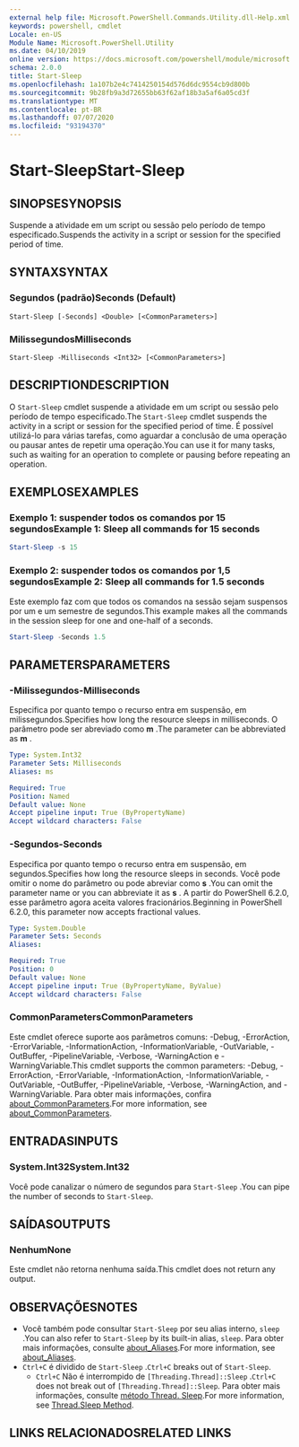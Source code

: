 ```yaml
---
external help file: Microsoft.PowerShell.Commands.Utility.dll-Help.xml
keywords: powershell, cmdlet
Locale: en-US
Module Name: Microsoft.PowerShell.Utility
ms.date: 04/10/2019
online version: https://docs.microsoft.com/powershell/module/microsoft.powershell.utility/start-sleep?view=powershell-6&WT.mc_id=ps-gethelp
schema: 2.0.0
title: Start-Sleep
ms.openlocfilehash: 1a107b2e4c7414250154d576d6dc9554cb9d800b
ms.sourcegitcommit: 9b28fb9a3d72655bb63f62af18b3a5af6a05cd3f
ms.translationtype: MT
ms.contentlocale: pt-BR
ms.lasthandoff: 07/07/2020
ms.locfileid: "93194370"
---
```

# <span data-ttu-id="fb5b5-103">Start-Sleep</span><span class="sxs-lookup"><span data-stu-id="fb5b5-103">Start-Sleep</span></span>

## <span data-ttu-id="fb5b5-104">SINOPSE</span><span class="sxs-lookup"><span data-stu-id="fb5b5-104">SYNOPSIS</span></span>
<span data-ttu-id="fb5b5-105">Suspende a atividade em um script ou sessão pelo período de tempo especificado.</span><span class="sxs-lookup"><span data-stu-id="fb5b5-105">Suspends the activity in a script or session for the specified period of time.</span></span>

## <span data-ttu-id="fb5b5-106">SYNTAX</span><span class="sxs-lookup"><span data-stu-id="fb5b5-106">SYNTAX</span></span>

### <span data-ttu-id="fb5b5-107">Segundos (padrão)</span><span class="sxs-lookup"><span data-stu-id="fb5b5-107">Seconds (Default)</span></span>

```
Start-Sleep [-Seconds] <Double> [<CommonParameters>]
```

### <span data-ttu-id="fb5b5-108">Milissegundos</span><span class="sxs-lookup"><span data-stu-id="fb5b5-108">Milliseconds</span></span>

```
Start-Sleep -Milliseconds <Int32> [<CommonParameters>]
```

## <span data-ttu-id="fb5b5-109">DESCRIPTION</span><span class="sxs-lookup"><span data-stu-id="fb5b5-109">DESCRIPTION</span></span>

<span data-ttu-id="fb5b5-110">O `Start-Sleep` cmdlet suspende a atividade em um script ou sessão pelo período de tempo especificado.</span><span class="sxs-lookup"><span data-stu-id="fb5b5-110">The `Start-Sleep` cmdlet suspends the activity in a script or session for the specified period of time.</span></span> <span data-ttu-id="fb5b5-111">É possível utilizá-lo para várias tarefas, como aguardar a conclusão de uma operação ou pausar antes de repetir uma operação.</span><span class="sxs-lookup"><span data-stu-id="fb5b5-111">You can use it for many tasks, such as waiting for an operation to complete or pausing before repeating an operation.</span></span>

## <span data-ttu-id="fb5b5-112">EXEMPLOS</span><span class="sxs-lookup"><span data-stu-id="fb5b5-112">EXAMPLES</span></span>

### <span data-ttu-id="fb5b5-113">Exemplo 1: suspender todos os comandos por 15 segundos</span><span class="sxs-lookup"><span data-stu-id="fb5b5-113">Example 1: Sleep all commands for 15 seconds</span></span>

```powershell
Start-Sleep -s 15
```

### <span data-ttu-id="fb5b5-114">Exemplo 2: suspender todos os comandos por 1,5 segundos</span><span class="sxs-lookup"><span data-stu-id="fb5b5-114">Example 2: Sleep all commands for 1.5 seconds</span></span>

<span data-ttu-id="fb5b5-115">Este exemplo faz com que todos os comandos na sessão sejam suspensos por um e um semestre de segundos.</span><span class="sxs-lookup"><span data-stu-id="fb5b5-115">This example makes all the commands in the session sleep for one and one-half of a seconds.</span></span>

```powershell
Start-Sleep -Seconds 1.5
```

## <span data-ttu-id="fb5b5-116">PARAMETERS</span><span class="sxs-lookup"><span data-stu-id="fb5b5-116">PARAMETERS</span></span>

### <span data-ttu-id="fb5b5-117">-Milissegundos</span><span class="sxs-lookup"><span data-stu-id="fb5b5-117">-Milliseconds</span></span>

<span data-ttu-id="fb5b5-118">Especifica por quanto tempo o recurso entra em suspensão, em milissegundos.</span><span class="sxs-lookup"><span data-stu-id="fb5b5-118">Specifies how long the resource sleeps in milliseconds.</span></span> <span data-ttu-id="fb5b5-119">O parâmetro pode ser abreviado como **m** .</span><span class="sxs-lookup"><span data-stu-id="fb5b5-119">The parameter can be abbreviated as **m** .</span></span>

```yaml
Type: System.Int32
Parameter Sets: Milliseconds
Aliases: ms

Required: True
Position: Named
Default value: None
Accept pipeline input: True (ByPropertyName)
Accept wildcard characters: False
```

### <span data-ttu-id="fb5b5-120">-Segundos</span><span class="sxs-lookup"><span data-stu-id="fb5b5-120">-Seconds</span></span>

<span data-ttu-id="fb5b5-121">Especifica por quanto tempo o recurso entra em suspensão, em segundos.</span><span class="sxs-lookup"><span data-stu-id="fb5b5-121">Specifies how long the resource sleeps in seconds.</span></span> <span data-ttu-id="fb5b5-122">Você pode omitir o nome do parâmetro ou pode abreviar como **s** .</span><span class="sxs-lookup"><span data-stu-id="fb5b5-122">You can omit the parameter name or you can abbreviate it as **s** .</span></span> <span data-ttu-id="fb5b5-123">A partir do PowerShell 6.2.0, esse parâmetro agora aceita valores fracionários.</span><span class="sxs-lookup"><span data-stu-id="fb5b5-123">Beginning in PowerShell 6.2.0, this parameter now accepts fractional values.</span></span>

```yaml
Type: System.Double
Parameter Sets: Seconds
Aliases:

Required: True
Position: 0
Default value: None
Accept pipeline input: True (ByPropertyName, ByValue)
Accept wildcard characters: False
```

### <span data-ttu-id="fb5b5-124">CommonParameters</span><span class="sxs-lookup"><span data-stu-id="fb5b5-124">CommonParameters</span></span>

<span data-ttu-id="fb5b5-125">Este cmdlet oferece suporte aos parâmetros comuns: -Debug, -ErrorAction, -ErrorVariable, -InformationAction, -InformationVariable, -OutVariable, -OutBuffer, -PipelineVariable, -Verbose, -WarningAction e -WarningVariable.</span><span class="sxs-lookup"><span data-stu-id="fb5b5-125">This cmdlet supports the common parameters: -Debug, -ErrorAction, -ErrorVariable, -InformationAction, -InformationVariable, -OutVariable, -OutBuffer, -PipelineVariable, -Verbose, -WarningAction, and -WarningVariable.</span></span> <span data-ttu-id="fb5b5-126">Para obter mais informações, confira [about_CommonParameters](../Microsoft.PowerShell.Core/About/about_CommonParameters.md).</span><span class="sxs-lookup"><span data-stu-id="fb5b5-126">For more information, see [about_CommonParameters](../Microsoft.PowerShell.Core/About/about_CommonParameters.md).</span></span>

## <span data-ttu-id="fb5b5-127">ENTRADAS</span><span class="sxs-lookup"><span data-stu-id="fb5b5-127">INPUTS</span></span>

### <span data-ttu-id="fb5b5-128">System.Int32</span><span class="sxs-lookup"><span data-stu-id="fb5b5-128">System.Int32</span></span>

<span data-ttu-id="fb5b5-129">Você pode canalizar o número de segundos para `Start-Sleep` .</span><span class="sxs-lookup"><span data-stu-id="fb5b5-129">You can pipe the number of seconds to `Start-Sleep`.</span></span>

## <span data-ttu-id="fb5b5-130">SAÍDAS</span><span class="sxs-lookup"><span data-stu-id="fb5b5-130">OUTPUTS</span></span>

### <span data-ttu-id="fb5b5-131">Nenhum</span><span class="sxs-lookup"><span data-stu-id="fb5b5-131">None</span></span>

<span data-ttu-id="fb5b5-132">Este cmdlet não retorna nenhuma saída.</span><span class="sxs-lookup"><span data-stu-id="fb5b5-132">This cmdlet does not return any output.</span></span>

## <span data-ttu-id="fb5b5-133">OBSERVAÇÕES</span><span class="sxs-lookup"><span data-stu-id="fb5b5-133">NOTES</span></span>

- <span data-ttu-id="fb5b5-134">Você também pode consultar `Start-Sleep` por seu alias interno, `sleep` .</span><span class="sxs-lookup"><span data-stu-id="fb5b5-134">You can also refer to `Start-Sleep` by its built-in alias, `sleep`.</span></span> <span data-ttu-id="fb5b5-135">Para obter mais informações, consulte [about_Aliases](../Microsoft.PowerShell.Core/About/about_Aliases.md).</span><span class="sxs-lookup"><span data-stu-id="fb5b5-135">For more information, see [about_Aliases](../Microsoft.PowerShell.Core/About/about_Aliases.md).</span></span>
- <span data-ttu-id="fb5b5-136">`Ctrl+C` é dividido de `Start-Sleep` .</span><span class="sxs-lookup"><span data-stu-id="fb5b5-136">`Ctrl+C` breaks out of `Start-Sleep`.</span></span>
  - <span data-ttu-id="fb5b5-137">`Ctrl+C` Não é interrompido de `[Threading.Thread]::Sleep` .</span><span class="sxs-lookup"><span data-stu-id="fb5b5-137">`Ctrl+C` does not break out of `[Threading.Thread]::Sleep`.</span></span> <span data-ttu-id="fb5b5-138">Para obter mais informações, consulte [método Thread. Sleep](/dotnet/api/system.threading.thread.sleep).</span><span class="sxs-lookup"><span data-stu-id="fb5b5-138">For more information, see [Thread.Sleep Method](/dotnet/api/system.threading.thread.sleep).</span></span>

## <span data-ttu-id="fb5b5-139">LINKS RELACIONADOS</span><span class="sxs-lookup"><span data-stu-id="fb5b5-139">RELATED LINKS</span></span>

